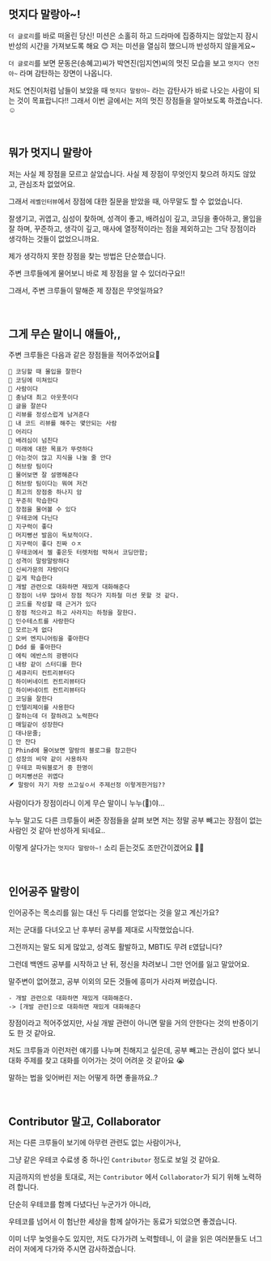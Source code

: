 ## 멋지다 말랑아~!

`더 글로리`를 바로 떠올린 당신!
미션은 소홀히 하고 드라마에 집중하지는 않았는지 잠시 반성의 시간을 가져보도록 해요 😊
저는 미션을 열심히 했으니까 반성하지 않을게요~


`더 글로리`를 보면 문동은(송혜고)씨가 박연진(임지연)씨의 멋진 모습을 보고 `멋지다 연진아~` 라며 감탄하는 장면이 나옵니다.

저도 연진이처럼 남들이 보았을 때 `멋지다 말랑아~` 라는 감탄사가 바로 나오는 사람이 되는 것이 목표랍니다!!
그래서 이번 글에서는 저의 멋진 장점들을 알아보도록 하겠습니다.☺️

<br>

## 뭐가 멋지니 말랑아
저는 사실 제 장점을 모르고 살았습니다.
사실 제 장점이 무엇인지 찾으려 하지도 않았고, 관심조차 없었어요.

그래서 `레벨인터뷰`에서 장점에 대한 질문을 받았을 때, 아무말도 할 수 없었습니다.

잘생기고, 귀엽고, 심성이 찾하며, 성격이 좋고, 배려심이 깊고,
코딩을 좋아하고, 몰입을 잘 하며, 꾸준하고, 생각이 깊고, 매사에 열정적이라는 점을 제외하고는
그닥 장점이라 생각하는 것들이 없었으니까요.

제가 생각하지 못한 장점을 찾는 방법은 단순했습니다.

주변 크루들에게 물어보니 바로 제 장점을 알 수 있더라구요!!

그래서, 주변 크루들이 말해준 제 장점은 무엇일까요?


<br>

## 그게 무슨 말이니 얘들아,,
주변 크루들은 다음과 같은 장점들을 적어주었어요🎉 
```angular2html
🙋 코딩할 때 몰입을 잘한다
👀 코딩에 미쳐있다
👀 사람이다
🙋 충남대 최고 아웃풋이다
👀 글을 잘쓴다
🙋 리뷰를 정성스럽게 남겨준다
👀 내 코드 리뷰를 해주는 몇안되는 사람
👀 어리다
🙋 배려심이 넘친다
🙋 미래에 대한 목표가 뚜렷하다
🙋 아는것이 많고 지식을 나눌 줄 안다 
👀 허브랑 팀이다
👀 물어보면 잘 설명해준다
🌿 허브랑 팀이다는 뭐여 저건
👀 최고의 장점중 하나지 암
🌿 꾸준히 학습한다
👀 장점을 물어볼 수 있다
👀 우테코에 다닌다
🌿 지구력이 좋다
🌿 머지뻥션 발음이 독보적이다.
🙋 지구력이 좋다 진짜 ㅇㅈ
🌿 우테코에서 젤 좋은듯 터렛처럼 박혀서 코딩만함;
🙋 성격이 말랑말랑하다
🙋 신씨가문의 자랑이다
🌿 깊게 학습한다
👀 개발 관련으로 대화하면 재밌게 대화해준다
🌿 장점이 너무 많아서 장점 적다가 지하철 미션 못할 것 같다.
🌿 코드를 작성할 때 근거가 있다
🌿 장점 적으라고 하고 사라지는 하청을 잘한다.
👀 인수테스트를 사랑한다
🚕 모르는게 없다
👀 오버 엔지니어링을 좋아한다
👀 Ddd 를 좋아한다
🌿 에릭 에반스의 광팬이다
🚕 내랑 같이 스터디를 한다
👀 세큐리티 컨트리뷰터다
🙋 하이버네이트 컨트리뷰터다
🌿 하이버네이트 컨트리뷰터다
🌿 코딩을 잘한다
🙋 인텔리제이를 사용한다
🌿 잘하는데 더 잘하려고 노력한다
🙋 매일같이 성장한다
🌿 대나문줄;
👀 안 잔다
🙋 Phind에 물어보면 말랑의 블로그를 참고한다
🌿 성장의 비약 같이 사용하자
🌿 우테코 파워블로거 중 한명이
👀 머지뻥션은 귀엽다
🪶 말랑이 자기 자랑 쓰고싶ㅇ서 주제선정 이렇게한거임??
```

사람이다가 장점이라니 이게 무슨 말이니 누누(👀)야...

누누 말고도 다른 크루들이 써준 장점들을 살펴 보면 저는 정말 공부 빼고는 장점이 없는 사람인 것 같아 반성하게 되네요..

이렇게 살다가는 `멋지다 말랑아~!` 소리 듣는것도 조만간이겠어요 😮‍💨


<br>

## 인어공주 말랑이
인어공주는 목소리를 잃는 대신 두 다리를 얻었다는 것을 알고 계신가요?

저는 군대를 다녀오고 난 후부터 공부를 제대로 시작했었습니다.

그전까지는 말도 되게 많았고, 성격도 활발하고, MBTI도 무려 `E`였답니다?

그런데 백엔드 공부를 시작하고 난 뒤, 정신을 차려보니 그만 언어를 잃고 말았어요.

말주변이 없어졌고, 공부 이외의 모든 것들에 흥미가 사라져 버렸습니다.

```
- 개발 관련으로 대화하면 재밌게 대화해준다.
-> [개발 관련]으로 대화하면 재밌게 대화해준다
```
장점이라고 적어주었지만, 사실 개발 관련이 아니면 말을 거의 안한다는 것의 반증이기도 한 것 같아요.

저도 크루들과 이런저런 얘기를 나누며 친해지고 싶은데, 공부 빼고는 관심이 없다 보니 대화 주제를 찾고 대화를 이어가는 것이 어려운 것 같아요 😭

말하는 법을 잊어버린 저는 어떻게 하면 좋을까요..?

<br>

## Contributor 말고, Collaborator

저는 다른 크루들이 보기에 아무련 관련도 없는 사람이거나, 

그냥 같은 우테코 수료생 중 하나인 `Contributor` 정도로 보일 것 같아요.

지금까지의 반성을 토대로, 저는 `Contributor` 에서 `Collaborator`가 되기 위해 노력하려 합니다.

단순히 우테코를 함께 다녔다닌 누군가가 아니라,

우테코를 넘어서 이 험난한 세상을 함께 살아가는 동료가 되었으면 좋겠습니다.

이미 너무 늦엇을수도 있지만, 저도 다가가려 노력할테니, 이 글을 읽은 여러분들도 너그러이 저에게 다가와 주시면 감사하겠습니다.

